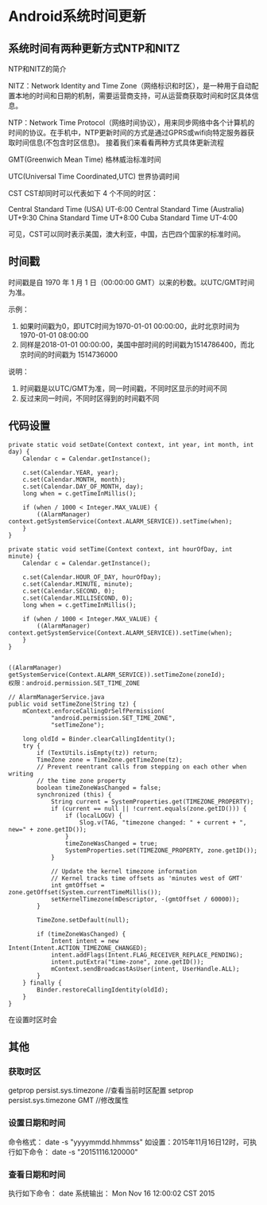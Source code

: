 # Android系统时间更新

## 系统时间有两种更新方式NTP和NITZ

NTP和NITZ的简介

NITZ：Network Identity and Time Zone（网络标识和时区），是一种用于自动配置本地的时间和日期的机制，需要运营商支持，可从运营商获取时间和时区具体信息。

NTP：Network Time Protocol（网络时间协议），用来同步网络中各个计算机的时间的协议。在手机中，NTP更新时间的方式是通过GPRS或wifi向特定服务器获取时间信息(不包含时区信息)。
接着我们来看看两种方式具体更新流程

GMT(Greenwich Mean Time)  格林威治标准时间

UTC(Universal Time Coordinated,UTC) 世界协调时间

CST
CST却同时可以代表如下 4 个不同的时区：

Central Standard Time (USA) UT-6:00
Central Standard Time (Australia) UT+9:30
China Standard Time UT+8:00
Cuba Standard Time UT-4:00

可见，CST可以同时表示美国，澳大利亚，中国，古巴四个国家的标准时间。

## 时间戳

时间戳是自 1970 年 1 月 1 日（00:00:00 GMT）以来的秒数。以UTC/GMT时间为准。

示例：

1. 如果时间戳为0，即UTC时间为1970-01-01 00:00:00，此时北京时间为 1970-01-01 08:00:00
2. 同样是2018-01-01 00:00:00，美国中部时间的时间戳为1514786400，而北京时间的时间戳为 1514736000

说明：
1. 时间戳是以UTC/GMT为准，同一时间戳，不同时区显示的时间不同
2. 反过来同一时间，不同时区得到的时间戳不同

## 代码设置

    private static void setDate(Context context, int year, int month, int day) {
        Calendar c = Calendar.getInstance();

        c.set(Calendar.YEAR, year);
        c.set(Calendar.MONTH, month);
        c.set(Calendar.DAY_OF_MONTH, day);
        long when = c.getTimeInMillis();

        if (when / 1000 < Integer.MAX_VALUE) {
            ((AlarmManager) context.getSystemService(Context.ALARM_SERVICE)).setTime(when);
        }
    }

    private static void setTime(Context context, int hourOfDay, int minute) {
        Calendar c = Calendar.getInstance();

        c.set(Calendar.HOUR_OF_DAY, hourOfDay);
        c.set(Calendar.MINUTE, minute);
        c.set(Calendar.SECOND, 0);
        c.set(Calendar.MILLISECOND, 0);
        long when = c.getTimeInMillis();

        if (when / 1000 < Integer.MAX_VALUE) {
            ((AlarmManager) context.getSystemService(Context.ALARM_SERVICE)).setTime(when);
        }
    }


    ((AlarmManager) getSystemService(Context.ALARM_SERVICE)).setTimeZone(zoneId);
    权限：android.permission.SET_TIME_ZONE

    // AlarmManagerService.java
    public void setTimeZone(String tz) {
        mContext.enforceCallingOrSelfPermission(
                "android.permission.SET_TIME_ZONE",
                "setTimeZone");

        long oldId = Binder.clearCallingIdentity();
        try {
            if (TextUtils.isEmpty(tz)) return;
            TimeZone zone = TimeZone.getTimeZone(tz);
            // Prevent reentrant calls from stepping on each other when writing
            // the time zone property
            boolean timeZoneWasChanged = false;
            synchronized (this) {
                String current = SystemProperties.get(TIMEZONE_PROPERTY);
                if (current == null || !current.equals(zone.getID())) {
                    if (localLOGV) {
                        Slog.v(TAG, "timezone changed: " + current + ", new=" + zone.getID());
                    }
                    timeZoneWasChanged = true;
                    SystemProperties.set(TIMEZONE_PROPERTY, zone.getID());
                }

                // Update the kernel timezone information
                // Kernel tracks time offsets as 'minutes west of GMT'
                int gmtOffset = zone.getOffset(System.currentTimeMillis());
                setKernelTimezone(mDescriptor, -(gmtOffset / 60000));
            }

            TimeZone.setDefault(null);

            if (timeZoneWasChanged) {
                Intent intent = new Intent(Intent.ACTION_TIMEZONE_CHANGED);
                intent.addFlags(Intent.FLAG_RECEIVER_REPLACE_PENDING);
                intent.putExtra("time-zone", zone.getID());
                mContext.sendBroadcastAsUser(intent, UserHandle.ALL);
            }
        } finally {
            Binder.restoreCallingIdentity(oldId);
        }
    }

在设置时区时会


## 其他

### 获取时区

getprop persist.sys.timezone            //查看当前时区配置
setprop persist.sys.timezone GMT        //修改属性

### 设置日期和时间

命令格式：
date -s "yyyymmdd.hhmmss"
如设置：2015年11月16日12时，可执行如下命令：
date -s "20151116.120000"

### 查看日期和时间

执行如下命令：
date
系统输出：
Mon Nov 16 12:00:02 CST 2015